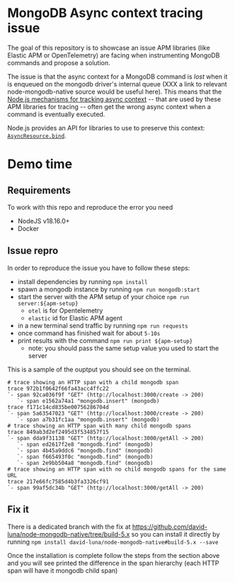 # MongoDB Async context tracing issue

The goal of this repository is to showcase an issue APM libraries (like Elastic APM or OpenTelemetry)
are facing when instrumenting MongoDB commands and propose a solution.

The issue is that the async context for a MongoDB command is *lost* when it is enqueued on the
mongodb driver's internal queue (XXX a link to relevant node-mongodb-native source would be useful here).
This means that the [Node.js mechanisms for tracking async context](https://nodejs.org/api/async_context.html) -- that
are used by these APM libraries for tracing -- often get the wrong async context when a command is eventually executed.

Node.js provides an API for libraries to use to preserve this context: [`AsyncResource.bind`](https://nodejs.org/api/async_context.html#static-method-asyncresourcebindfn-type-thisarg).


# Demo time


## Requirements

To work with this repo and reproduce the error you need
- NodeJS v18.16.0+
- Docker

## Issue repro

In order to reproduce the issue you have to follow these steps:

- install dependencies by running `npm install`
- spawn a mongodb instance by running `npm run mongodb:start`
- start the server with the APM setup of your choice `npm run server:${apm-setup}`
  - `otel` is for Opentelemetry
  - `elastic` id for Elastic APM agent
- in a new terminal send traffic by running `npm run requests`
- once command has finished wait for about `5-10s`
- print results with the command `npm run print ${apm-setup}`
  - note: you should pass the same setup value you used to start the server

This is a sample of the ouptput you should see on the terminal. 

```
# trace showing an HTTP span with a child mongodb span
trace 972b1f0642f66fa43acc4ffc22
`- span 92ca036f9f "GET" (http://localhost:3000/create -> 200)
   `- span e1562a74a1 "mongodb.insert" (mongodb)
trace f171c14cd835be00756286704d
`- span 5a63547023 "GET" (http://localhost:3000/create -> 200)
   `- span a7b31fc1aa "mongodb.insert" (mongodb)
# trace showing an HTTP span with many child mongodb spans
trace 849ab3d2ef2495d3f534857f15
`- span dda9f31138 "GET" (http://localhost:3000/getAll -> 200)
   `- span ed2617f2e8 "mongodb.find" (mongodb)
   `- span 4b45a9ddc6 "mongodb.find" (mongodb)
   `- span f665493f0c "mongodb.find" (mongodb)
   `- span 2e9bb504a8 "mongodb.find" (mongodb)
# trace showing an HTTP span with no child mongodb spans for the same URL
trace 217e66fc7585d4b3fa3326cf91
`- span 99af5dc34b "GET" (http://localhost:3000/getAll -> 200)
```


## Fix it

There is a dedicated branch with the fix at https://github.com/david-luna/node-mongodb-native/tree/build-5.x
so you can install it directly by running `npm install david-luna/node-mongodb-native#build-5.x --save`

Once the installation is complete follow the steps from the section above and you will see printed the
difference in the span hierarchy (each HTTP span will have it mongodb child span)
